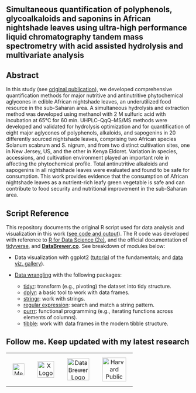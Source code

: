 ## Simultaneous quantification of polyphenols, glycoalkaloids and saponins in African nightshade leaves using ultra-high performance liquid chromatography tandem mass spectrometry with acid assisted hydrolysis and multivariate analysis

## Abstract
In this study (see [original publication](https://www.sciencedirect.com/science/article/abs/pii/S0308814619321752?via%3Dihub)), we developed comprehensive quantification methods for major nutritive and antinutritive phytochemical aglycones in edible African nightshade leaves, an underutilized food resource in the sub-Saharan area. A simultaneous hydrolysis and extraction method was developed using methanol with 2 M sulfuric acid with incubation at 65°C for 60 min. UHPLC–QqQ–MS/MS methods were developed and validated for hydrolysis optimization and for quantification of eight major aglycones of polyphenols, alkaloids, and sapogenins in 20 differently sourced nightshade leaves, comprising two African species Solanum scabrum and S. nigrum, and from two distinct cultivation sites, one in New Jersey, US, and the other in Kenya Eldoret. Variation in species, accessions, and cultivation environment played an important role in affecting the phytochemical profile. Total antinutritive alkaloids and sapogenins in all nightshade leaves were evaluated and found to be safe for consumption. This work provides evidence that the consumption of African nightshade leaves as a nutrient-rich leafy green vegetable is safe and can contribute to food security and nutritional improvement in the sub-Saharan area.

## Script Reference
This repository documents the original R script used for data analysis and visualization in this work ([see code and output](https://yuanbofaith.github.io/NSleaf_PhytochemQqQ/)). The R code was developed with reference to [R for Data Science (2e)](https://r4ds.hadley.nz/), and the official documentation of [tidyverse](https://www.tidyverse.org/), and [**DataBrewer.co**](https://www.databrewer.co/). See breakdown of modules below:

- Data visualization with ggplot2 ([tutorial](https://www.databrewer.co/R/visualization/introduction) of the fundamentals; and [data viz. gallery](https://www.databrewer.co/R/gallery)).

- [Data wrangling](https://www.databrewer.co/R/data-wrangling) with the following packages:
  - [tidyr](https://www.databrewer.co/R/data-wrangling/tidyr/introduction): transform (e.g., pivoting) the dataset into tidy structure.
  - [dplyr](https://www.databrewer.co/R/data-wrangling/dplyr/0-introduction): a basic tool to work with data frames.     
  - [stringr](https://www.databrewer.co/R/data-wrangling/stringr/0-introduction): work with strings. 
  - [regular expression](https://www.databrewer.co/R/data-wrangling/regular-expression/0-introduction): search and match a string pattern.
  - [purrr](https://www.databrewer.co/R/data-wrangling/purrr/introduction): functional programming (e.g., iterating functions across elements of columns).
  - [tibble](https://www.databrewer.co/R/data-wrangling/tibble/introduction): work with data frames in the modern tibble structure.
 
  
## Follow me. Keep updated with my latest research

<table style="border-collapse: collapse; width: 100%; border: 0; border-spacing: 0;">
  <tr>
    <td style="border: none;" align="center">
      <a href="https://medium.com/@yuanbo.faith">
        <img src="https://upload.wikimedia.org/wikipedia/commons/0/0d/Medium_%28website%29_logo.svg" alt="Medium Logo" style="height: 32px; max-width: 100px; margin: 10px;">
      </a>
    </td>
    <td style="border: none;" align="center">
      <a href="https://x.com/yuanbogeneral">
        <img src="https://upload.wikimedia.org/wikipedia/commons/c/ce/X_logo_2023.svg" alt="X Logo" style="height: 45px; max-width: 100px; margin: 10px;">
      </a>
    </td>
    <td style="border: none;" align="center">
      <a href="https://www.databrewer.co/">
        <img src="https://upload.wikimedia.org/wikipedia/commons/4/4c/Logo_of_DataBrewer.co.png" alt="DataBrewer Logo" style="height: 60px; max-width: 100px; margin: 10px;">
      </a>
    </td>
    <td style="border: none;" align="center">
      <a href="https://connects.catalyst.harvard.edu/Profiles/display/Person/193422">
        <img src="https://upload.wikimedia.org/wikipedia/en/1/18/Harvard_shield-Public_Health.png" alt="Harvard Public Health Logo" style="height: 65px; max-width: 100px; margin: 10px;">
      </a>
    </td>
  </tr>
</table>
